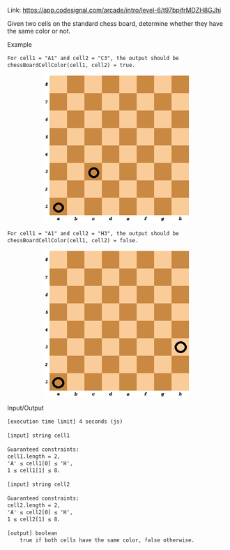 Link: https://app.codesignal.com/arcade/intro/level-6/t97bpjfrMDZH8GJhi

Given two cells on the standard chess board, determine whether they have the same color or not.

Example

    For cell1 = "A1" and cell2 = "C3", the output should be
    chessBoardCellColor(cell1, cell2) = true.

<p align="middle">
    <img src="images/true.bmp" alt="true-example">
</p>

    For cell1 = "A1" and cell2 = "H3", the output should be
    chessBoardCellColor(cell1, cell2) = false.

<p align="middle">
    <img src="images/false.bmp" alt="false-example">
</p>

Input/Output

    [execution time limit] 4 seconds (js)

    [input] string cell1

    Guaranteed constraints:
    cell1.length = 2,
    'A' ≤ cell1[0] ≤ 'H',
    1 ≤ cell1[1] ≤ 8.

    [input] string cell2

    Guaranteed constraints:
    cell2.length = 2,
    'A' ≤ cell2[0] ≤ 'H',
    1 ≤ cell2[1] ≤ 8.

    [output] boolean
        true if both cells have the same color, false otherwise.
